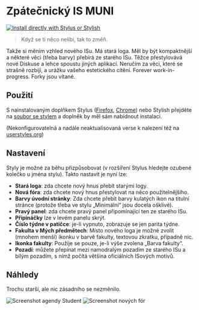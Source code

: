 # Zpátečnický IS MUNI

[![Install directly with Stylus or Stylish](https://img.shields.io/badge/Nainstalovat%20pomoc%C3%AD-Stylus-00adad.svg)](https://raw.githubusercontent.com/adamatousek/retrograde-is-muni/master/retrograde_is_muni.user.css)

> Když se ti něco nelíbí, tak to změň.

Takže si měním vzhled nového ISu. Má stará loga. Měl by být kompaktnější a
některé věci (třeba barvy) přebírá ze starého ISu. Těžce přestylovává nové
Diskuse a lehce spoustu jiných aplikací. Neručím za věci, které se strašně
rozbijí, a urážku vašeho estetického cítění. Forever work-in-progress. Forky jsou
vítané.

## Použití

S nainstalovaným doplňkem Stylus
([Firefox](https://addons.mozilla.org/en-US/firefox/addon/styl-us/),
[Chrome](https://chrome.google.com/webstore/detail/stylus/clngdbkpkpeebahjckkjfobafhncgmne/)) nebo Stylish
přejděte na [soubor se stylem](https://raw.githubusercontent.com/adamatousek/retrograde-is-muni/master/retrograde_is_muni.user.css) a doplněk by měl sám nabídnout instalaci.

(Nekonfigurovatelná a nadále neaktualisovaná verse k nalezení též na
[userstyles.org](https://userstyles.org/styles/162757/))

## Nastavení

Styly je možné za běhu přizpůsobovat (v rozšíření Stylus hledejte ozubené
kolečko u jména stylu). Takto nastavit je nyní lze:

* **Stará loga**: zda chcete nový hnus přebít starými logy.
* **Nová fóra**: zda chcete nový hnus přestylovat na něco použitelnějšího.
* **Barvy úvodní stránky**: Zda chcete přebít barvy kulatých ikon na titulní
  stránce (protože třeba ve stylu „Minimální“ jsou docela ošklivé).
* **Pravý panel**: zda chcete pravý panel připomínající ten ze starého ISu.
* **Připínáčky** lze v levém panelu skrýt.
* **Číslo týdne v patičce**: je-li vypnuto, zobrazuje se jen parita týdne.
* **Fakulta v Mých předmětech**: Místo nového loga je možné zvolit (mnohem
  menší) ikonku v barvě fakulty, textovou zkratku, případně nic.
* **Ikonka fakulty**: Použije se pouze, je-li výše zvolena „Barva fakulty“.
* **Pozadí**: můžete přepínat mezi namodralým pozadím ze starého ISu a bílým
  pozadím, s nímž počítá většina oficiálních ISových motivů.

## Náhledy

Trochu starší, ale nic zásadního se nezměnilo.

![Screenshot agendy Student](https://is.muni.cz/www/adamat/public/retro01.png)
![Screenshot nových fór](https://is.muni.cz/www/adamat/public/retro02.png)

